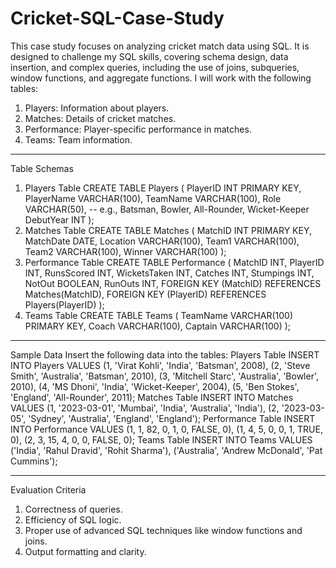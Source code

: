 # Cricket-SQL-Case-Study
This case study focuses on analyzing cricket match data using SQL. It is designed to challenge my SQL skills, covering schema design, data insertion, and complex queries, including the use of joins, subqueries, window functions, and aggregate functions.
I will work with the following tables:
1.	Players: Information about players.
2.	Matches: Details of cricket matches.
3.	Performance: Player-specific performance in matches.
4.	Teams: Team information.
________________________________________
Table Schemas
1. Players Table
CREATE TABLE Players (
    PlayerID INT PRIMARY KEY,
    PlayerName VARCHAR(100),
    TeamName VARCHAR(100),
    Role VARCHAR(50), -- e.g., Batsman, Bowler, All-Rounder, Wicket-Keeper
    DebutYear INT
);
2. Matches Table
CREATE TABLE Matches (
    MatchID INT PRIMARY KEY,
    MatchDate DATE,
    Location VARCHAR(100),
    Team1 VARCHAR(100),
    Team2 VARCHAR(100),
    Winner VARCHAR(100)
);
3. Performance Table
CREATE TABLE Performance (
    MatchID INT,
    PlayerID INT,
    RunsScored INT,
    WicketsTaken INT,
    Catches INT,
    Stumpings INT,
    NotOut BOOLEAN,
    RunOuts INT,
    FOREIGN KEY (MatchID) REFERENCES Matches(MatchID),
    FOREIGN KEY (PlayerID) REFERENCES Players(PlayerID)
);
4. Teams Table
CREATE TABLE Teams (
    TeamName VARCHAR(100) PRIMARY KEY,
    Coach VARCHAR(100),
    Captain VARCHAR(100)
);
________________________________________
Sample Data
Insert the following data into the tables:
Players Table
INSERT INTO Players VALUES
(1, 'Virat Kohli', 'India', 'Batsman', 2008),
(2, 'Steve Smith', 'Australia', 'Batsman', 2010),
(3, 'Mitchell Starc', 'Australia', 'Bowler', 2010),
(4, 'MS Dhoni', 'India', 'Wicket-Keeper', 2004),
(5, 'Ben Stokes', 'England', 'All-Rounder', 2011);
Matches Table
INSERT INTO Matches VALUES
(1, '2023-03-01', 'Mumbai', 'India', 'Australia', 'India'),
(2, '2023-03-05', 'Sydney', 'Australia', 'England', 'England');
Performance Table
INSERT INTO Performance VALUES
(1, 1, 82, 0, 1, 0, FALSE, 0),
(1, 4, 5, 0, 0, 1, TRUE, 0),
(2, 3, 15, 4, 0, 0, FALSE, 0);
Teams Table
INSERT INTO Teams VALUES
('India', 'Rahul Dravid', 'Rohit Sharma'),
('Australia', 'Andrew McDonald', 'Pat Cummins');
________________________________________
Evaluation Criteria
1.	Correctness of queries.
2.	Efficiency of SQL logic.
3.	Proper use of advanced SQL techniques like window functions and joins.
4.	Output formatting and clarity.
